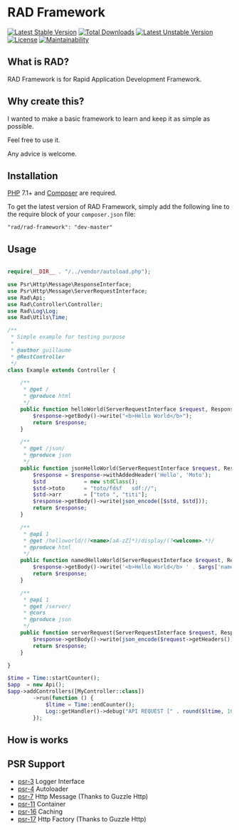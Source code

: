RAD Framework
==========================

[![Latest Stable Version](https://poser.pugx.org/rad/rad-framework/v/stable)](https://packagist.org/packages/rad/rad-framework)
[![Total Downloads](https://poser.pugx.org/rad/rad-framework/downloads)](https://packagist.org/packages/rad/rad-framework)
[![Latest Unstable Version](https://poser.pugx.org/rad/rad-framework/v/unstable)](https://packagist.org/packages/rad/rad-framework)
[![License](https://poser.pugx.org/rad/rad-framework/license)](https://packagist.org/packages/rad/rad-framework)
[![Maintainability](https://api.codeclimate.com/v1/badges/8e095176dd6216eea653/maintainability)](https://codeclimate.com/github/guillaumemonet/Rad/maintainability)

## What is RAD?
RAD Framework is for Rapid Application Development Framework.

## Why create this?
I wanted to make a basic framework to learn and keep it as simple as possible.

Feel free to use it.

Any advice is welcome.

## Installation

[PHP](https://php.net) 7.1+ and [Composer](https://getcomposer.org) are required.

To get the latest version of RAD Framework, simply add the following line to the require block of your `composer.json` file:

```
"rad/rad-framework": "dev-master"
```

## Usage

```php

require(__DIR__ . "/../vendor/autoload.php");

use Psr\Http\Message\ResponseInterface;
use Psr\Http\Message\ServerRequestInterface;
use Rad\Api;
use Rad\Controller\Controller;
use Rad\Log\Log;
use Rad\Utils\Time;

/**
 * Simple example for testing purpose
 *
 * @author guillaume
 * @RestController
 */
class Example extends Controller {

    /**
     * @get /
     * @produce html
     */
    public function helloWorld(ServerRequestInterface $request, ResponseInterface $response, array $args): ResponseInterface {
        $response->getBody()->write("<b>Hello World</b>");
        return $response;
    }

    /**
     * @get /json/
     * @produce json
     */
    public function jsonHelloWorld(ServerRequestInterface $request, ResponseInterface $response, array $args): ResponseInterface {
        $response = $response->withAddedHeader('Hello', 'Moto');
        $std            = new stdClass();
        $std->toto      = "toto/fdsf   sdf://";
        $std->arr       = ["toto ", "titi"];
        $response->getBody()->write(json_encode([$std, $std]));
        return $response;
    }

    /**
     * @api 1
     * @get /helloworld/(?<name>[aA-zZ]*)/display/(?<welcome>.*)/
     * @produce html
     */
    public function namedHelloWorld(ServerRequestInterface $request, ResponseInterface $response, array $args): ResponseInterface {
        $response->getBody()->write('<b>Hello World</b> ' . $args['name'] . " to " . $args['welcome']);
        return $response;
    }

    /**
     * @api 1
     * @get /server/
     * @cors
     * @produce json
     */
    public function serverRequest(ServerRequestInterface $request, ResponseInterface $response, array $args): ResponseInterface {
        $response->getBody()->write(json_encode($request->getHeaders()));
        return $response;
    }

}

$time = Time::startCounter();
$app  = new Api();
$app->addControllers([MyController::class])
        ->run(function () {
            $ltime = Time::endCounter();
            Log::getHandler()->debug("API REQUEST [" . round($ltime, 10) * 1000 . "] ms");
        });

```

## How is works


## PSR Support

* [psr-3](http://www.php-fig.org/psr/psr-3/) Logger Interface
* [psr-4](http://www.php-fig.org/psr/psr-4/) Autoloader
* [psr-7](http://www.php-fig.org/psr/psr-7/) Http Message (Thanks to Guzzle Http)
* [psr-11](http://www.php-fig.org/psr/psr-11/) Container
* [psr-16](http://www.php-fig.org/psr/psr-16/) Caching
* [psr-17](http://www.php-fig.org/psr/psr-17/) Http Factory (Thanks to Guzzle Http)




